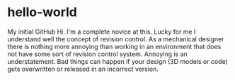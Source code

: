# hello-world
My initial GitHub
Hi. I'm a complete novice at this. Lucky for me I understand well the concept of revision control. As a mechanical designer there is nothing more annoying than working in an environment that does not have some sort of revision control system. Annoying is an understatement. Bad things can happen if your design (3D models or code) gets overwritten or released in an incorrect version. 
